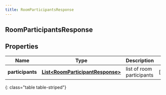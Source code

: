 ```yaml
---
title: RoomParticipantsResponse
---
```

## RoomParticipantsResponse


## Properties

| Name | Type | Description | Notes |
| ------------ | ------------- | ------------- | ------------- |
| **participants** | <!----><!---->[**List&lt;RoomParticipantResponse&gt;**](RoomParticipantResponse.html)<!----> | list of room participants |  [optional] |
{: class="table table-striped"}



